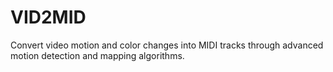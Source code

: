# VID2MID
Convert video motion and color changes into MIDI tracks through advanced motion detection and mapping algorithms.
